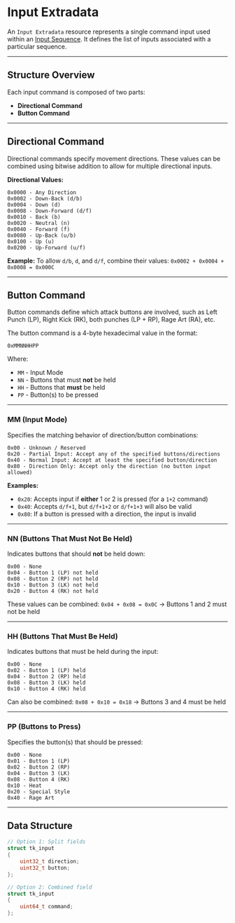 # Input Extradata

An `Input Extradata` resource represents a single command input used within an [Input Sequence](../Input_Sequence/). It defines the list of inputs associated with a particular sequence.

---

## Structure Overview

Each input command is composed of two parts:

* **Directional Command**
* **Button Command**

---

## Directional Command

Directional commands specify movement directions. These values can be combined using bitwise addition to allow for multiple directional inputs.

**Directional Values:**

```
0x0000 - Any Direction
0x0002 - Down-Back (d/b)
0x0004 - Down (d)
0x0008 - Down-Forward (d/f)
0x0010 - Back (b)
0x0020 - Neutral (n)
0x0040 - Forward (f)
0x0080 - Up-Back (u/b)
0x0100 - Up (u)
0x0200 - Up-Forward (u/f)
```

**Example:**
To allow `d/b`, `d`, and `d/f`, combine their values:
`0x0002 + 0x0004 + 0x0008 = 0x000C`

---

## Button Command

Button commands define which attack buttons are involved, such as Left Punch (LP), Right Kick (RK), both punches (LP + RP), Rage Art (RA), etc.

The button command is a 4-byte hexadecimal value in the format:

```
0xMMNNHHPP
```

Where:

* `MM` - Input Mode
* `NN` - Buttons that must **not** be held
* `HH` - Buttons that **must** be held
* `PP` - Button(s) to be pressed

---

### MM (Input Mode)

Specifies the matching behavior of direction/button combinations:

```
0x00 - Unknown / Reserved
0x20 - Partial Input: Accept any of the specified buttons/directions
0x40 - Normal Input: Accept at least the specified button/direction
0x80 - Direction Only: Accept only the direction (no button input allowed)
```

**Examples:**

* `0x20`: Accepts input if **either** 1 or 2 is pressed (for a `1+2` command)
* `0x40`: Accepts `d/f+1`, but `d/f+1+2` or `d/f+1+3` will also be valid
* `0x80`: If a button is pressed with a direction, the input is invalid

---

### NN (Buttons That Must Not Be Held)

Indicates buttons that should **not** be held down:

```
0x00 - None
0x04 - Button 1 (LP) not held
0x08 - Button 2 (RP) not held
0x10 - Button 3 (LK) not held
0x20 - Button 4 (RK) not held
```

These values can be combined:
`0x04 + 0x08 = 0x0C` → Buttons 1 and 2 must not be held

---

### HH (Buttons That Must Be Held)

Indicates buttons that must be held during the input:

```
0x00 - None
0x02 - Button 1 (LP) held
0x04 - Button 2 (RP) held
0x08 - Button 3 (LK) held
0x10 - Button 4 (RK) held
```

Can also be combined:
`0x08 + 0x10 = 0x18` → Buttons 3 and 4 must be held

---

### PP (Buttons to Press)

Specifies the button(s) that should be pressed:

```
0x00 - None
0x01 - Button 1 (LP)
0x02 - Button 2 (RP)
0x04 - Button 3 (LK)
0x08 - Button 4 (RK)
0x10 - Heat
0x20 - Special Style
0x40 - Rage Art
```

---

## Data Structure

```cpp
// Option 1: Split fields
struct tk_input
{
    uint32_t direction;
    uint32_t button;
};

// Option 2: Combined field
struct tk_input
{
    uint64_t command;
};
```
